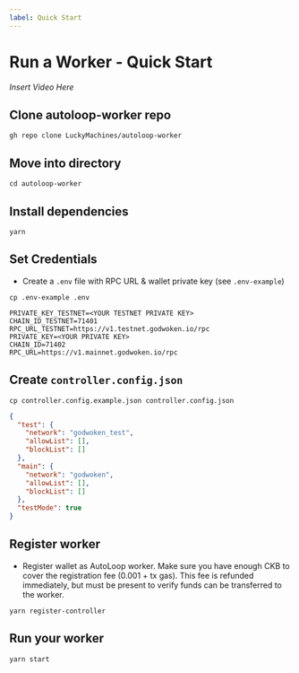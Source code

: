 ```yaml
---
label: Quick Start
---
```


# Run a Worker - Quick Start

_Insert Video Here_

## Clone autoloop-worker repo

```shell
gh repo clone LuckyMachines/autoloop-worker
```

## Move into directory

```shell
cd autoloop-worker
```

## Install dependencies

```shell
yarn
```

## Set Credentials

- Create a `.env` file with RPC URL & wallet private key (see `.env-example`)

```shell
cp .env-example .env
```

```env
PRIVATE_KEY_TESTNET=<YOUR TESTNET PRIVATE KEY>
CHAIN_ID_TESTNET=71401
RPC_URL_TESTNET=https://v1.testnet.godwoken.io/rpc
PRIVATE_KEY=<YOUR PRIVATE KEY>
CHAIN_ID=71402
RPC_URL=https://v1.mainnet.godwoken.io/rpc
```

## Create `controller.config.json`

```shell
cp controller.config.example.json controller.config.json
```

```json
{
  "test": {
    "network": "godwoken_test",
    "allowList": [],
    "blockList": []
  },
  "main": {
    "network": "godwoken",
    "allowList": [],
    "blockList": []
  },
  "testMode": true
}
```

## Register worker

- Register wallet as AutoLoop worker. Make sure you have enough CKB to cover the registration fee (0.001 + tx gas). This fee is refunded immediately, but must be present to verify funds can be transferred to the worker.

```shell
yarn register-controller
```

## Run your worker

```shell
yarn start
```
